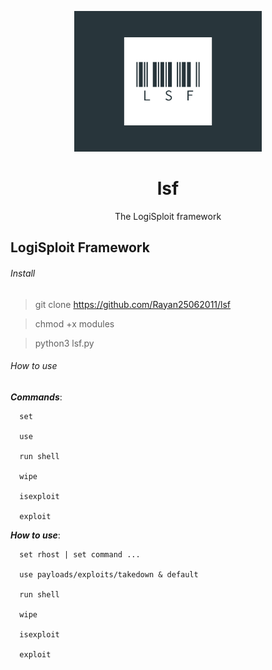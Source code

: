 <p align="center">
  <img src="lsflogo.png" width="300">
  <h1 align="center">lsf</h1>
  <p align="center">The LogiSploit framework</p>
</p>




## LogiSploit Framework


###### Install
> git clone https://github.com/Rayan25062011/lsf

> chmod +x modules

> python3 lsf.py

###### How to use

***Commands***:

      set
      
      use
      
      run shell
      
      wipe
      
      isexploit
      
      exploit

***How to use***:

      set rhost | set command ...               
      
      use payloads/exploits/takedown & default
      
      run shell                          					
      
      wipe															            
      
      isexploit													           
      
      exploit 														         
